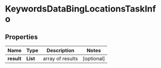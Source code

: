 # KeywordsDataBingLocationsTaskInfo


## Properties

| Name | Type | Description | Notes |
|------------ | ------------- | ------------- | -------------|
**result** | **List<KeywordsDataBingLocationsResultInfo>** | array of results |[optional]|